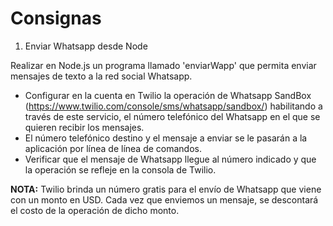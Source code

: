 # Consignas

1. Enviar Whatsapp desde Node

Realizar en Node.js un programa llamado 'enviarWapp' que permita enviar mensajes de texto a la red social Whatsapp.

- Configurar en la cuenta en Twilio la operación de Whatsapp SandBox (https://www.twilio.com/console/sms/whatsapp/sandbox/) habilitando a través de este servicio, el número telefónico del Whatsapp en el que se quieren recibir los mensajes.
- El número telefónico destino y el mensaje a enviar se le pasarán a la aplicación por línea de línea de comandos.
- Verificar que el mensaje de Whatsapp llegue al número indicado y que la operación se refleje en la consola de Twilio.

**NOTA:** Twilio brinda un número gratis para el envío de Whatsapp que viene con un monto en USD. Cada vez que enviemos un mensaje, se descontará el costo de la operación de dicho monto.


